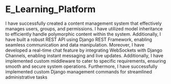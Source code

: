 # E_Learning_Platform

I have successfully created a content management system that effectively manages users, groups, and permissions. I have utilized model inheritance to efficiently 
handle polymorphic content within the system. Additionally, I have built a robust REST API using Django REST Framework, enabling seamless communication and data 
manipulation. Moreover, I have developed a real-time chat feature by integrating WebSockets with Django Channels, enabling instant messaging and live updates. 
Additionally, I have implemented custom middleware to cater to specific requirements, ensuring smooth and secure system operations. Furthermore, I have successfully 
implemented custom Django management commands for streamlined administrative tasks
